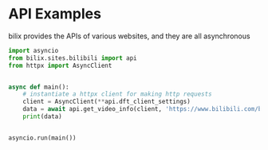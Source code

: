 # API Examples
bilix provides the APIs of various websites, and they are all asynchronous
```python
import asyncio
from bilix.sites.bilibili import api
from httpx import AsyncClient


async def main():
    # instantiate a httpx client for making http requests
    client = AsyncClient(**api.dft_client_settings)
    data = await api.get_video_info(client, 'https://www.bilibili.com/bangumi/play/ep90849')
    print(data)


asyncio.run(main())

```
